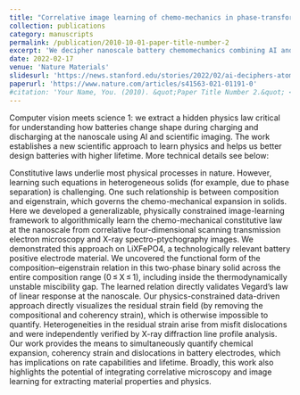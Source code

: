 ```yaml
---
title: "Correlative image learning of chemo-mechanics in phase-transforming solids"
collection: publications
category: manuscripts
permalink: /publication/2010-10-01-paper-title-number-2
excerpt: 'We decipher nanoscale battery chemomechanics combining AI and nanoscale imaging to help build better batteries.'
date: 2022-02-17
venue: 'Nature Materials'
slidesurl: 'https://news.stanford.edu/stories/2022/02/ai-deciphers-atomic-scale-images-better-batteries'
paperurl: 'https://www.nature.com/articles/s41563-021-01191-0'
#citation: 'Your Name, You. (2010). &quot;Paper Title Number 2.&quot; <i>Journal 1</i>. 1(2).'
---
```


Computer vision meets science 1: we extract a hidden physics law critical for understanding how batteries change shape during charging and discharging at the nanoscale using AI and scientific imaging. The work establishes a new scientific approach to learn physics and helps us better design batteries with higher lifetime. More technical details see below:

Constitutive laws underlie most physical processes in nature. However, learning such equations in heterogeneous solids (for example, due to phase separation) is challenging. One such relationship is between composition and eigenstrain, which governs the chemo-mechanical expansion in solids. Here we developed a generalizable, physically constrained image-learning framework to algorithmically learn the chemo-mechanical constitutive law at the nanoscale from correlative four-dimensional scanning transmission electron microscopy and X-ray spectro-ptychography images. We demonstrated this approach on LiXFePO4, a technologically relevant battery positive electrode material. We uncovered the functional form of the composition–eigenstrain relation in this two-phase binary solid across the entire composition range (0 ≤ X ≤ 1), including inside the thermodynamically unstable miscibility gap. The learned relation directly validates Vegard’s law of linear response at the nanoscale. Our physics-constrained data-driven approach directly visualizes the residual strain field (by removing the compositional and coherency strain), which is otherwise impossible to quantify. Heterogeneities in the residual strain arise from misfit dislocations and were independently verified by X-ray diffraction line profile analysis. Our work provides the means to simultaneously quantify chemical expansion, coherency strain and dislocations in battery electrodes, which has implications on rate capabilities and lifetime. Broadly, this work also highlights the potential of integrating correlative microscopy and image learning for extracting material properties and physics.